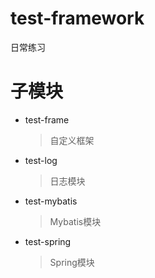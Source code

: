 # test-framework
日常练习

# 子模块
* test-frame
    > 自定义框架
* test-log
    > 日志模块
* test-mybatis    
    > Mybatis模块
* test-spring     
    > Spring模块
